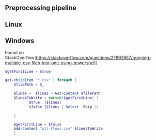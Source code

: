 ## Preprocessing pipeline

## Linux

## Windows
Found on StackOverflow[https://stackoverflow.com/questions/27892957/merging-multiple-csv-files-into-one-using-powershell]

```powershell
$getFirstLine = $true

get-childItem "*.csv" | foreach {
    $filePath = $_

    $lines =  $lines = Get-Content $filePath  
    $linesToWrite = switch($getFirstLine) {
           $true  {$lines}
           $false {$lines | Select -Skip 1}

    }

    $getFirstLine = $false
    Add-Content "all-flows.csv" $linesToWrite
    }
```